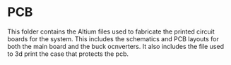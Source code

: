 # PCB

This folder contains the Altium files used to fabricate the printed circuit boards for the system. This includes the schematics and PCB layouts for both the main board and the buck ocnverters.
It also includes the file used to 3d print the case that protects the pcb. 
